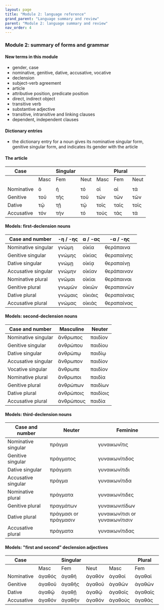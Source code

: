 ```yaml
---
layout: page
title: "Module 2: language reference"
grand_parent: "Language summary and review"
parent: "Module 2: language summary and review"
nav_order: 4
---
```



### Module 2: summary of forms and grammar

#### New terms in this module

- gender, case
- nominative, genitive, dative, accusative, vocative
- declension
- subject-verb agreement
- article
- attributive position, predicate position
- direct, indirect object
- transitive verb
- substantive adjective
- transitive, intransitive and linking clauses
- dependent, independent clauses

#### Dictionary entries

- the dictionary entry for a noun gives its nominative singular form, genitive singular form, and indicates its gender with the article

#### The article


| Case  |    | Singular|    |     | Plural  |     |
| --- | --- | --- | --- | --- | --- | --- |
|    | Masc | Fem | Neut | Masc | Fem | Neut |
|  |  |  |  |  |  |  |
| Nominative | ὁ | ἡ | τό | οἱ | αἱ | τά |
| Genitive | τοῦ | τῆς | τοῦ | τῶν | τῶν | τῶν |
| Dative | τῷ | τῇ | τῷ | τοῖς | ταῖς | τοῖς |
| Accusative | τόν | τήν | τό | τούς | τάς | τά |


#### Models: first-declension nouns


| Case and number |  -η / -ης  | α / -ας | -α / -ης |  
| --- | --- | --- | --- |
| Nominative singular | γνώμη |οἰκία | θεράπαινα | 
| Genitive singular | γνώμης | οἰκίας  | θεραπαίνης  | 
| Dative singular |γνώμῃ |  οἰκίᾳ | θεραπαίνῃ |
| Accusative singular | γνώμην  |οἰκίαν| θεράπαιναν | 
| Nominative plural | γνῶμαι | οἰκίαι | θεράπαιναι | 
| Genitive plural | γνωμῶν  | οἰκιῶν | θεραπαινῶν | 
| Dative plural | γνώμαις | οἰκιάις | θεραπαίναις  | 
| Accusative plural | γνώμας| οἰκιάς | θεραπαίνας |




#### Models: second-declension nouns


| Case and number | Masculine  | Neuter |  
| --- | --- | --- | 
| Nominative singular | ἄνθρωπος |παιδίον |
| Genitive singular | ἀνθρώπου | παιδίου  | 
| Dative singular |ἀνθρώπῳ |  παιδίῳ | 
| Accusative singular |ἄνθρωπον  |παιδίον | 
| Vocative singular |ἄνθρωπε  |παιδίον | 
| Nominative plural |ἄνθρωποι  |παιδία |
| Genitive plural | ἀνθρώπων |παιδίων |
| Dative plural | ἀνθρώποις | παιδίοις |
| Accusative plural | ἀνθρώπους | παιδία |


#### Models: third-declension nouns

| Case and number | Neuter  |  Feminine |
| --- | --- | --- | 
| Nominative singular | πράγμα |γυναικωνῖτις | 
| Genitive singular | πράγματος  |  γυναικωνίτιδος  | 
| Dative singular |πράγματι | γυναικωνίτιδι | 
| Accusative singular | πράγμα | γυναικωνίτιδα | 
| Nominative plural | πράγματα | γυναικωνίτιδες |
| Genitive plural | πραγμάτων | γυναικωνιτίδων  |
| Dative plural | πράγμασι or πράγμασιν | γυναικωνίτισι or γυναικωνίτισιν | 
| Accusative plural | πράγματα | γυναικωνίτιδας | 


#### Models: "first and second" declension adjectives

| Case  |    | Singular|    |     | Plural  |     |
| --- | --- | --- | --- | --- | --- | --- |
|    | Masc | Fem | Neut | Masc | Fem | Neut |
| Nominative | ἀγαθός | ἀγαθή | ἀγαθόν | ἀγαθοί  | ἀγαθαί  | ἀγαθά  |
| Genitive | ἀγαθοῦ  | ἀγαθῆς  | ἀγαθοῦ | ἀγαθῶν  | ἀγαθῶν | ἀγαθῶν |
| Dative | ἀγαθῷ  | ἀγαθῇ | ἀγαθῷ | ἀγαθοῖς | ἀγαθαῖς  | ἀγαθοῖς |
| Accusative | ἀγαθόν | ἀγαθήν | ἀγαθόν | ἀγαθούς  | ἀγαθάς  | ἀγαθά  |
